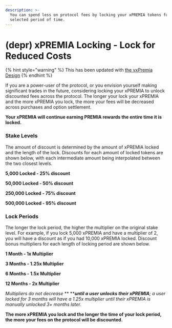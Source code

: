 ```yaml
---
description: >-
  You can spend less on protocol fees by locking your xPREMIA tokens for a
  selected period of time.
---
```


# (depr) xPREMIA Locking - Lock for Reduced Costs

{% hint style="warning" %}
This has been updated with [the vxPremia Design](../../metaeconomy/vxpremia-core/)
{% endhint %}

If you are a power-user of the protocol, or you envision yourself making significant trades in the future, considering locking your xPREMIA to unlock discounted fees across the protocol. The longer your lock your xPREMIA and the more xPREMIA you lock, the more your fees will be decreased across purchases and option settlement.

**Your xPREMIA will continue earning PREMIA rewards the entire time it is locked.**

### **Stake Levels**

The amount of discount is determined by the amount of xPREMIA locked and the length of the lock. Discounts for each amount of locked tokens are shown below, with each intermediate amount being interpolated between the two closest levels.

**5,000 Locked - 25% discount**

**50,000 Locked - 50% discount**

**250,000 Locked - 75% discount**

**500,000 Locked - 95% discount**

### **Lock Periods**

The longer the lock period, the higher the multiplier on the original stake level. For example, if you lock 5,000 xPREMIA and have a multiplier of 2, you will have a discount as if you had 10,000 xPREMIA locked. Discount bonus multipliers for each length of locking period are shown below.&#x20;

**1 Month - 1x Multiplier**

**3 Months - 1.25x Multiplier**

**6 Months - 1.5x Multiplier**

**12 Months - 2x Multiplier**

_Multipliers do not decrease_ ** **_**until a user unlocks their xPREMIA**; a user locked for 3 months will have a 1.25x multiplier until their xPREMIA is manually unlocked 3+ months later._

**The more xPREMIA you lock and the longer the time of your lock period, the more your fees on the protocol will be discounted.**

